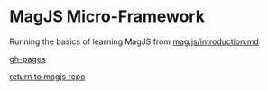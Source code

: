 # MagJS Micro-Framework

Running the basics of learning MagJS from [mag.js/introduction.md](https://github.com/magnumjs/mag.js/blob/master/examples/tutorials/introduction.md)

[gh-pages](https://shanegibney.github.io/magjs)

[return to magjs repo](https://github.com/shanegibney/magjs)

